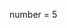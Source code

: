 <!-- Variables are an essential part of Python and any programming language. A variable is a name that references or points to an object. You can declare a variable by writing the variable name on the left side of the assignment operator = and specifying the value to assign to that variable on the right side of the assignment operator:

Example Code
variable_name = value
Create a variable called number and assign the value 5 to your new variable. -->
number = 5